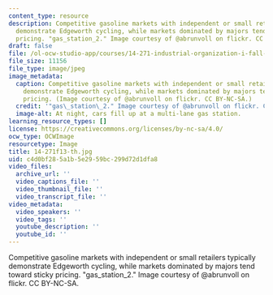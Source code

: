 ```yaml
---
content_type: resource
description: Competitive gasoline markets with independent or small retailers typically
  demonstrate Edgeworth cycling, while markets dominated by majors tend toward sticky
  pricing. "gas_station_2." Image courtesy of @abrunvoll on flickr. CC BY-NC-SA.
draft: false
file: /ol-ocw-studio-app/courses/14-271-industrial-organization-i-fall-2013/c4d0bf285a1b5e2959bc299d72d1dfa8_14-271f13-th.jpg
file_size: 11156
file_type: image/jpeg
image_metadata:
  caption: Competitive gasoline markets with independent or small retailers typically
    demonstrate Edgeworth cycling, while markets dominated by majors tend toward sticky
    pricing. (Image courtesy of @abrunvoll on flickr. CC BY-NC-SA.)
  credit: '"gas\_station\_2." Image courtesy of @abrunvoll on flickr. CC BY-NC-SA.'
  image-alt: At night, cars fill up at a multi-lane gas station.
learning_resource_types: []
license: https://creativecommons.org/licenses/by-nc-sa/4.0/
ocw_type: OCWImage
resourcetype: Image
title: 14-271f13-th.jpg
uid: c4d0bf28-5a1b-5e29-59bc-299d72d1dfa8
video_files:
  archive_url: ''
  video_captions_file: ''
  video_thumbnail_file: ''
  video_transcript_file: ''
video_metadata:
  video_speakers: ''
  video_tags: ''
  youtube_description: ''
  youtube_id: ''
---
```

Competitive gasoline markets with independent or small retailers typically demonstrate Edgeworth cycling, while markets dominated by majors tend toward sticky pricing. "gas\_station\_2." Image courtesy of @abrunvoll on flickr. CC BY-NC-SA.